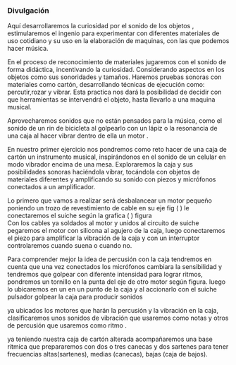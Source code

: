 ### Divulgación


Aquí desarrollaremos la curiosidad por el sonido de los objetos , estimularemos el ingenio para experimentar con diferentes materiales de uso cotidiano y su uso en la elaboración de  maquinas, con las que podemos hacer música.

En el proceso de reconocimiento de materiales jugaremos con el sonido de forma didáctica, incentivando  la curiosidad. Considerando aspectos en los objetos como sus sonoridades y tamaños. Haremos pruebas sonoras con materiales como cartón, desarrollando técnicas de ejecución como: percutir,rozar y vibrar. Esta practica nos dará la posibilidad de decidir con que herramientas se intervendrá el objeto, hasta llevarlo a una maquina musical.

Aprovecharemos sonidos que no están pensados para la música, como el sonido de un rin de bicicleta al golpearlo con un lápiz  o la resonancia de una caja al hacer vibrar dentro de ella  un motor .

En nuestro primer ejercicio nos pondremos como reto hacer de una caja de cartón un instrumento musical, inspirándonos en el sonido de un celular en modo vibrador encima de una mesa. Exploraremos la caja y sus posibilidades sonoras haciéndola vibrar, tocándola con objetos de materiales diferentes y amplificando su sonido con piezos y micrófonos conectados a un amplificador.

Lo primero que vamos a realizar será desbalancear un motor pequeño poniendo un trozo de revestimiento de cable en su eje fig ( ) le conectaremos el  suiche según la grafica (  )  figura  
Con los cables ya soldados al motor y unidos al circuito de suiche pegaremos el motor con silicona al agujero de la caja, luego conectaremos el piezo para amplificar la vibración de la caja y con un interruptor controlaremos cuando suena o cuando no.

Para comprender mejor la idea de percusión con  la caja tendremos en cuenta que una vez conectados los micrófonos cambiara la sensibilidad y tendremos que golpear con diferente intensidad para lograr ritmos,
pondremos un tornillo en la punta del eje de otro  motor según figura.
luego lo ubicaremos en un  en un punto de la caja y al accionarlo con el suiche pulsador golpear la caja para producir sonidos

ya ubicados los  motores que harán la percusión y la vibración en la caja, clasificaremos unos sonidos de vibración que usaremos como  notas y otros de percusión que usaremos como ritmo . 

ya teniendo nuestra caja de cartón alterada  acompañaremos una base rítmica que prepararemos con  dos o tres canecas y dos sartenes para tener  frecuencias altas(sartenes), medias (canecas), bajas (caja de bajos).


 



























